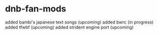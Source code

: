 # dnb-fan-mods
added bambi's japanese text songs (upcoming)
added bwrc (in progress)
added tfwbf (upcoming)
added strident engine port (upcoming)

